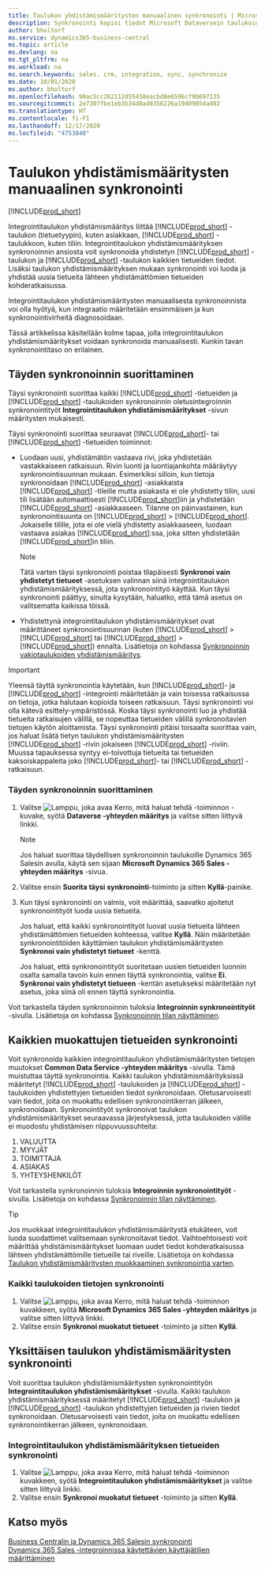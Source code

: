 ```yaml
---
title: Taulukon yhdistämismääritysten manuaalinen synkronointi | Microsoft Docs
description: Synkronointi kopioi tiedot Microsoft Dataversein taulukoiden ja Business Centralin välillä, jotta kumpikin järjestelmä pysyy ajan tasalla.
author: bholtorf
ms.service: dynamics365-business-central
ms.topic: article
ms.devlang: na
ms.tgt_pltfrm: na
ms.workload: na
ms.search.keywords: sales, crm, integration, sync, synchronize
ms.date: 10/01/2020
ms.author: bholtorf
ms.openlocfilehash: 90ac5cc262112d55458eacbd8e6596cf9b697135
ms.sourcegitcommit: 2e7307fbe1eb3b34d0ad9356226a19409054a402
ms.translationtype: HT
ms.contentlocale: fi-FI
ms.lasthandoff: 12/17/2020
ms.locfileid: "4753840"
---
```

# <a name="manually-synchronize-table-mappings"></a>Taulukon yhdistämismääritysten manuaalinen synkronointi
[!INCLUDE[prod_short](includes/cc_data_platform_banner.md)]

Integrointitaulukon yhdistämismääritys liittää [!INCLUDE[prod_short](includes/prod_short.md)] -taulukon (tietuetyypin), kuten asiakkaan, [!INCLUDE[prod_short](includes/cds_long_md.md)] -taulukkoon, kuten tiliin. Integrointitaulukon yhdistämismäärityksen synkronoinnin ansiosta voit synkronoida yhdistetyn [!INCLUDE[prod_short](includes/prod_short.md)] -taulukon ja [!INCLUDE[prod_short](includes/cds_long_md.md)] -taulukon kaikkien tietueiden tiedot. Lisäksi taulukon yhdistämismäärityksen mukaan synkronointi voi luoda ja yhdistää uusia tietueita lähteen yhdistämättömien tietueiden kohderatkaisussa.  

Integrointitaulukon yhdistämismääritysten manuaalisesta synkronoinnista voi olla hyötyä, kun integraatio määritetään ensimmäisen ja kun synkronointivirheitä diagnosoidaan.  

Tässä artikkelissa käsitellään kolme tapaa, jolla integrointitaulukon yhdistämismääritykset voidaan synkronoida manuaalisesti. Kunkin tavan synkronointitaso on erilainen.

## <a name="run-a-full-synchronization"></a>Täyden synkronoinnin suorittaminen
Täysi synkronointi suorittaa kaikki [!INCLUDE[prod_short](includes/prod_short.md)] -tietueiden ja [!INCLUDE[prod_short](includes/cds_long_md.md)] -taulukoiden synkronoinnin oletusintegroinnin synkronointityöt **Integrointitaulukon yhdistämismääritykset** -sivun määritysten mukaisesti. 

Täysi synkronointi suorittaa seuraavat [!INCLUDE[prod_short](includes/prod_short.md)]- tai [!INCLUDE[prod_short](includes/cds_long_md.md)] -tietueiden toiminnot:

* Luodaan uusi, yhdistämätön vastaava rivi, joka yhdistetään vastakkaiseen ratkaisuun.
Rivin luonti ja luontiajankohta määräytyy synkronointisuunnan mukaan. Esimerkiksi silloin, kun tietoja synkronoidaan [!INCLUDE[prod_short](includes/prod_short.md)] -asiakkaista [!INCLUDE[prod_short](includes/cds_long_md.md)] -tileille mutta asiakasta ei ole yhdistetty tiliin, uusi tili lisätään automaattisesti [!INCLUDE[prod_short](includes/cds_long_md.md)]iin ja yhdistetään [!INCLUDE[prod_short](includes/prod_short.md)] -asiakkaaseen. Tilanne on päinvastainen, kun synkronointisuunta on [!INCLUDE[prod_short](includes/cds_long_md.md)] > [!INCLUDE[prod_short](includes/prod_short.md)]. Jokaiselle tilille, jota ei ole vielä yhdistetty asiakkaaseen, luodaan vastaava asiakas [!INCLUDE[prod_short](includes/prod_short.md)]:ssa, joka sitten yhdistetään [!INCLUDE[prod_short](includes/cds_long_md.md)]in tiliin.  

     > [!NOTE]  
     >  Tätä varten täysi synkronointi poistaa tilapäisesti **Synkronoi vain yhdistetyt tietueet** -asetuksen valinnan siinä integrointitaulukon yhdistämismäärityksessä, jota synkronointityö käyttää. Kun täysi synkronointi päättyy, sinulta kysytään, haluatko, että tämä asetus on valitsematta kaikissa töissä.  

* Yhdistettynä integrointitaulukon yhdistämismääritykset ovat määrittäneet synkronointisuunnan (kuten [!INCLUDE[prod_short](includes/prod_short.md)] > [!INCLUDE[prod_short](includes/cds_long_md.md)] tai [!INCLUDE[prod_short](includes/cds_long_md.md)] > [!INCLUDE[prod_short](includes/prod_short.md)]) ennalta. Lisätietoja on kohdassa [Synkronoinnin vakiotaulukoiden yhdistämismääritys](admin-synchronizing-business-central-and-sales.md#standard-table-mapping-for-synchronization).  

> [!IMPORTANT]  
>  Yleensä täyttä synkronointia käytetään, kun [!INCLUDE[prod_short](includes/prod_short.md)]- ja [!INCLUDE[prod_short](includes/cds_long_md.md)] -integrointi määritetään ja vain toisessa ratkaisussa on tietoja, jotka halutaan kopioida toiseen ratkaisuun. Täysi synkronointi voi olla kätevä esittely-ympäristössä. Koska täysi synkronointi luo ja yhdistää tietueita ratkaisujen välillä, se nopeuttaa tietueiden välillä synkronoitavien tietojen käytön aloittamista. Täysi synkronointi pitäisi toisaalta suorittaa vain, jos haluat lisätä tietyn taulukon yhdistämismääritysten [!INCLUDE[prod_short](includes/prod_short.md)] -rivin jokaiseen [!INCLUDE[prod_short](includes/cds_long_md.md)] -riviin. Muussa tapauksessa syntyy ei-toivottuja tietueita tai tietueiden kaksoiskappaleita joko [!INCLUDE[prod_short](includes/prod_short.md)]- tai [!INCLUDE[prod_short](includes/cds_long_md.md)] -ratkaisuun.  

### <a name="to-run-a-full-synchronization"></a>Täyden synkronoinnin suorittaminen  
1.  Valitse ![Lamppu, joka avaa Kerro, mitä haluat tehdä -toiminnon](media/ui-search/search_small.png "Kerro, mitä haluat tehdä") -kuvake, syötä **Dataverse -yhteyden määritys** ja valitse sitten liittyvä linkki.

    > [!NOTE]
    > Jos haluat suorittaa täydellisen synkronoinnin taulukoille Dynamics 365 Salesin avulla, käytä sen sijaan **Microsoft Dynamics 365 Sales -yhteyden määritys** -sivua.

2.  Valitse ensin **Suorita täysi synkronointi**-toiminto ja sitten **Kyllä**-painike.  
3.  Kun täysi synkronointi on valmis, voit määrittää, saavatko ajoitetut synkronointityöt luoda uusia tietueita.  

    Jos haluat, että kaikki synkronointityöt luovat uusia tietueita lähteen yhdistämättömien tietueiden kohteessa, valitse **Kyllä**. Näin määritetään synkronointitöiden käyttämien taulukon yhdistämismääritysten **Synkronoi vain yhdistetyt tietueet** -kenttä.  

    Jos haluat, että synkronointityöt suoritetaan uusien tietueiden luonnin osalta samalla tavoin kuin ennen täyttä synkronointia, valitse **Ei**. **Synkronoi vain yhdistetyt tietueen** -kentän asetukseksi määritetään nyt asetus, joka siinä oli ennen täyttä synkronointia.  

Voit tarkastella täyden synkronoinnin tuloksia **Integroinnin synkronointityöt** -sivulla. Lisätietoja on kohdassa [Synkronoinnin tilan näyttäminen](admin-how-to-view-synchronization-status.md).  

## <a name="synchronizing-all-modified-records"></a>Kaikkien muokattujen tietueiden synkronointi
Voit synkronoida kaikkien integrointitaulukon yhdistämismääritysten tietojen muutokset **Common Data Service -yhteyden määritys** -sivulla. Tämä muistuttaa täyttä synkronointia. Kaikki taulukon yhdistämismäärityksissä määritetyt [!INCLUDE[prod_short](includes/prod_short.md)] -taulukoiden ja [!INCLUDE[prod_short](includes/cds_long_md.md)] -taulukoiden yhdistettyjen tietueiden tiedot synkronoidaan. Oletusarvoisesti vain tiedot, joita on muokattu edellisen synkronointikerran jälkeen, synkronoidaan. Synkronointityöt synkronoivat taulukon yhdistämismääritykset seuraavassa järjestyksessä, jotta taulukoiden välille ei muodostu yhdistämisen riippuvuussuhteita:  

1.  VALUUTTA  
2.  MYYJÄT  
3.  TOIMITTAJA  
4.  ASIAKAS  
5.  YHTEYSHENKILÖT  

Voit tarkastella synkronoinnin tuloksia **Integroinnin synkronointityöt** -sivulla. Lisätietoja on kohdassa [Synkronoinnin tilan näyttäminen](admin-how-to-view-synchronization-status.md).  

> [!TIP]  
>  Jos muokkaat integrointitaulukon yhdistämismääritystä etukäteen, voit luoda suodattimet valitsemaan synkronoitavat tiedot. Vaihtoehtoisesti voit määrittää yhdistämismääritykset luomaan uudet tiedot kohderatkaisussa lähteen yhdistämättömille tietueille tai riveille. Lisätietoja on kohdassa [Taulukon yhdistämismääritysten muokkaaminen synkronointia varten](admin-how-to-modify-table-mappings-for-synchronization.md).

### <a name="to-synchronize-data-for-all-tables"></a>Kaikki taulukoiden tietojen synkronointi  
1.  Valitse ![Lamppu, joka avaa Kerro, mitä haluat tehdä -toiminnon](media/ui-search/search_small.png "Kerro, mitä haluat tehdä") kuvakkeen, syötä **Microsoft Dynamics 365 Sales -yhteyden määritys** ja valitse sitten liittyvä linkki.
2.  Valitse ensin **Synkronoi muokatut tietueet** -toiminto ja sitten **Kyllä**.  

## <a name="synchronize-individual-table-mappings"></a>Yksittäisen taulukon yhdistämismääritysten synkronointi
Voit suorittaa taulukon yhdistämismääritysten synkronointityön **Integrointitaulukon yhdistämismääritykset** -sivulla. Kaikki taulukon yhdistämismäärityksessä määritetyt [!INCLUDE[prod_short](includes/prod_short.md)] -taulukon ja [!INCLUDE[prod_short](includes/cds_long_md.md)] -taulukon yhdistettyjen tietueiden ja rivien tiedot synkronoidaan. Oletusarvoisesti vain tiedot, joita on muokattu edellisen synkronointikerran jälkeen, synkronoidaan.  

### <a name="to-synchronize-records-of-an-integration-table-mapping"></a>Integrointitaulukon yhdistämismäärityksen tietueiden synkronointi  
1.  Valitse ![Lamppu, joka avaa Kerro, mitä haluat tehdä -toiminnon](media/ui-search/search_small.png "Kerro, mitä haluat tehdä") kuvakkeen, syötä **Integrointitaulukon yhdistämismääritykset** ja valitse sitten liittyvä linkki.
2.  Valitse ensin **Synkronoi muokatut tietueet** -toiminto ja sitten **Kyllä**.  

## <a name="see-also"></a>Katso myös  
[Business Centralin ja Dynamics 365 Salesin synkronointi](admin-synchronizing-business-central-and-sales.md)   
[Dynamics 365 Sales -integroinnissa käytettävien käyttäjätilien määrittäminen](admin-setting-up-integration-with-dynamics-sales.md)   
